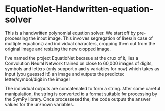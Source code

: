 # EquatioNet-Handwritten-equation-solver

This is a handwritten polynomial equation solver. We start off by pre-processing the input image. This involves segregation of lines(in case of multiple equations) and individual characters, 
cropping them out from the original image and resizing the new cropped image.

I've named the project EquatioNet becasue at the crux of it, lies a Convolution Neural Network trained on close to 60,000 images of digits, symbols and letters (only support x and y variables for now) which takes
as input (you guessed it!) an image and outputs the predicted letter/symbol/digit in the image!

The individual outputs are concatenated to form a string. After some careful manipulation, the string is converted to a format suitable for processing by the SymPy library. Once processesed the, 
the code outputs the answer values for the unknown variables.
